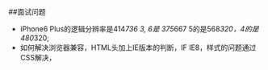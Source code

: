 ##面试问题

*  iPhone6 Plus的逻辑分辨率是414*736 3, 6是 375*667 5的是568*320，4的是480*320;
*  如何解决浏览器兼容，HTML头加上IE版本的判断，IF IE8，样式的问题通过CSS解决，